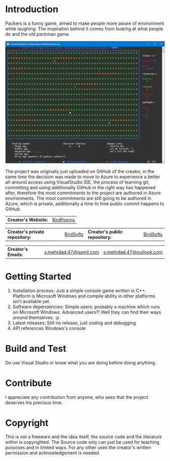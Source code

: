 # Introduction 
Packers is a funny game, aimed to make people more aware of environment while laughing.
The inspiration behind it comes from looking at what people do and the old packman game.

<img href="https://github.com/BirdSofts" src="https://github.com/BirdSofts/Packers/blob/master/ScreenShot_5.jpg" width="600" height="386" alt="ScreenShot">

The project was originally just uploaded on GitHub of the creator, in the same time the decision was made to move to Azure to experience a better all-around access using VisualStudio IDE, the process of learning git, committing and using additionally GitHub in the right way has happened after, therefore the most commitments to the project are authored in Azure environments. The most commitments are still going to be authored in Azure, which is private, additionally a time to time public commit happens to GitHub.

<table>
<tr>
<td><b>Creator's Website:</b></td>
<td><a href="https://birdpoems.jimdofree.com/">BirdPoems</a></td>
</tr>
</table>

<table>
<tr>
<td><b>Creator's private repository:</b></td>
<td><a href="https://dev.azure.com/BirdSofts/">BirdSofts</a></td>
<td><b>Creator's public repository:</b></td>
<td><a href="https://github.com/BirdSofts">BirdSofts</a></td>
</tr>
</table>

<table>
<tr>
<td><b>Creator's Emails:</b></td>
<td><a href="mailto:s.mehrdad.47@gamil.com">s.mehrdad.47@gamil.com</a></td>
<td><a href="mailto:s.mehrdad.47@outlook.com">s.mehrdad.47@outlook.com</a></td>
</tr>
</table>

# Getting Started
1.	Installation process:
Just a simple console game written in C++. Platform is Microsoft Windows and compile ability in other platforms isn't available yet.
2.	Software dependencies:
Simple users: probably a machine which runs on Microsoft Windows.
Advanced users?! Well they can find their ways around themselves. :p
3.	Latest releases:
Still no release, just coding and debugging
4.	API references
Windows's console

# Build and Test
Do use Visual Studio or know what you are doing before doing anything.

# Contribute
I appreciate any contribution from anyone, who sees that the project deserves his precious time.

# Copyright
This is not a freeware and the idea itself, the source code and the literature within is copyrighted. The Source code only can just be used for teaching purposes and in limited ways. For any other uses the creator's written permission and acknowledgement is needed.